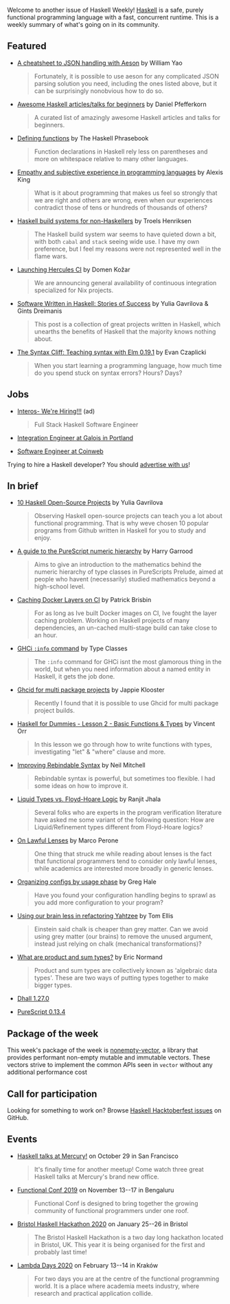 Welcome to another issue of Haskell Weekly!
[Haskell](https://www.haskell.org) is a safe, purely functional programming language with a fast, concurrent runtime.
This is a weekly summary of what's going on in its community.

## Featured

- [A cheatsheet to JSON handling with Aeson](https://williamyaoh.com/posts/2019-10-19-a-cheatsheet-to-json-handling.html) by William Yao
  > Fortunately, it is possible to use aeson for any complicated JSON parsing solution you need, including the ones listed above, but it can be surprisingly nonobvious how to do so.

- [Awesome Haskell articles/talks for beginners](https://github.com/albohlabs/awesome-haskell/tree/1dfdefe8e1dff8454c41082f2ca0c23a2e6afc01) by Daniel Pfefferkorn
  > A curated list of amazingly awesome Haskell articles and talks for beginners.

- [Defining functions](https://typeclasses.com/phrasebook/defining-functions) by The Haskell Phrasebook
  > Function declarations in Haskell rely less on parentheses and more on whitespace relative to many other languages.

- [Empathy and subjective experience in programming languages](https://lexi-lambda.github.io/blog/2019/10/19/empathy-and-subjective-experience-in-programming-languages/) by Alexis King
  > What is it about programming that makes us feel so strongly that we are right and others are wrong, even when our experiences contradict those of tens or hundreds of thousands of others?

- [Haskell build systems for non-Haskellers](https://sigkill.dk/blog/2019-10-17-haskell-build-systems-for-non-haskellers.html) by Troels Henriksen
  > The Haskell build system war seems to have quieted down a bit, with both `cabal` and `stack` seeing wide use. I have my own preference, but I feel my reasons were not represented well in the flame wars.

- [Launching Hercules CI](https://blog.hercules-ci.com/2019/10/22/launching-hercules-ci/) by Domen Kožar
  > We are announcing general availability of continuous integration specialized for Nix projects.

- [Software Written in Haskell: Stories of Success](https://serokell.io/blog/top-software-written-in-haskell) by Yulia Gavrilova & Gints Dreimanis
  > This post is a collection of great projects written in Haskell, which unearths the benefits of Haskell that the majority knows nothing about.

- [The Syntax Cliff: Teaching syntax with Elm 0.19.1](https://elm-lang.org/news/the-syntax-cliff) by Evan Czaplicki
  > When you start learning a programming language, how much time do you spend stuck on syntax errors? Hours? Days?

## Jobs

- [Interos- We're Hiring!!!](https://interos.applicantpro.com/jobs/986650.html) (ad)
  > Full Stack Haskell Software Engineer

- [Integration Engineer at Galois in Portland](https://functional.works-hub.com/jobs/software-integration-engineer-in-portland-united-states-of-america-b8b8a)

- [Software Engineer at Coinweb](https://np.reddit.com/r/haskell/comments/dj3vem/coinweb_is_hiring_again/)

Trying to hire a Haskell developer?
You should [advertise with us](https://haskellweekly.news/advertising.html)!

## In brief

- [10 Haskell Open-Source Projects](https://serokell.io/blog/best-haskell-open-source-projects) by Yulia Gavrilova
  > Observing Haskell open-source projects can teach you a lot about functional programming. That is why weve chosen 10 popular programs from Github written in Haskell for you to study and enjoy.

- [A guide to the PureScript numeric hierarchy](https://a-guide-to-the-purescript-numeric-hierarchy.readthedocs.io/en/latest/) by Harry Garrood
  > Aims to give an introduction to the mathematics behind the numeric hierarchy of type classes in PureScripts Prelude, aimed at people who havent (necessarily) studied mathematics beyond a high-school level.

- [Caching Docker Layers on CI](https://pbrisbin.com/posts/caching_docker_layers_on_ci/) by Patrick Brisbin
  > For as long as Ive built Docker images on CI, Ive fought the layer caching problem. Working on Haskell projects of many dependencies, an un-cached multi-stage build can take close to an hour.

- [GHCi `:info` command](https://typeclasses.com/ghci/info) by Type Classes
  > The `:info` command for GHCi isnt the most glamorous thing in the world, but when you need information about a named entity in Haskell, it gets the job done.

- [Ghcid for multi package projects](https://jappieklooster.nl/ghcid-for-multi-package-projects.html) by Jappie Klooster
  > Recently I found that it is possible to use Ghcid for multi package project builds.

- [Haskell for Dummies - Lesson 2 - Basic Functions & Types](https://www.youtube.com/watch?v=eI0A0Avparw) by Vincent Orr
  > In this lesson we go through how to write functions with types, investigating "let" & "where" clause and more.

- [Improving Rebindable Syntax](http://neilmitchell.blogspot.com/2019/10/improving-rebindable-syntax.html) by Neil Mitchell
  > Rebindable syntax is powerful, but sometimes too flexible. I had some ideas on how to improve it.

- [Liquid Types vs. Floyd-Hoare Logic](https://ucsd-progsys.github.io/liquidhaskell-blog/2019/10/20/why-types.lhs/) by Ranjit Jhala
  > Several folks who are experts in the program verification literature have asked me some variant of the following question: How are Liquid/Refinement types different from Floyd-Hoare logics?

- [On Lawful Lenses](https://blog.statebox.org/on-lawful-lenses-6e18a1e17bdf) by Marco Perone
  > One thing that struck me while reading about lenses is the fact that functional programmers tend to consider only lawful lenses, while academics are interested more broadly in generic lenses.

- [Organizing configs by usage phase](https://blog.greghale.io/posts/2019-10-17-config-phase.html) by Greg Hale
  > Have you found your configuration handling begins to sprawl as you add more configuration to your program?

- [Using our brain less in refactoring Yahtzee](http://h2.jaguarpaw.co.uk/posts/using-brain-less-refactoring-yahtzee/) by Tom Ellis
  > Einstein said chalk is cheaper than grey matter. Can we avoid using grey matter (our brains) to remove the unused argument, instead just relying on chalk (mechanical transformations)?

- [What are product and sum types?](https://share.transistor.fm/s/34a0a53b) by Eric Normand
  > Product and sum types are collectively known as 'algebraic data types'. These are two ways of putting types together to make bigger types.

- [Dhall 1.27.0](https://github.com/dhall-lang/dhall-haskell/releases/tag/1.27.0)

- [PureScript 0.13.4](https://github.com/purescript/purescript/releases/tag/v0.13.4)

## Package of the week

This week's package of the week is [nonempty-vector](https://hackage.haskell.org/package/nonempty-vector-0.1.0.0), a library that provides performant non-empty mutable and immutable vectors. These vectors strive to implement the common APIs seen in `vector` without any additional performance cost

## Call for participation

Looking for something to work on?
Browse [Haskell Hacktoberfest issues](https://github.com/issues?q=is%3Aissue+is%3Aopen+label%3Ahacktoberfest+language%3Ahaskell) on GitHub.

## Events

- [Haskell talks at Mercury!](https://www.meetup.com/Bay-Area-Haskell-Users-Group/events/265110367) on October 29 in San Francisco
  > It's finally time for another meetup! Come watch three great Haskell talks at Mercury's brand new office.

- [Functional Conf 2019](https://confengine.com/functional-conf-2019) on November 13--17 in Bengaluru
  > Functional Conf is designed to bring together the growing community of functional programmers under one roof.

- [Bristol Haskell Hackathon 2020](https://mpickering.github.io/bristol2020.html) on January 25--26 in Bristol
  > The Bristol Haskell Hackathon is a two day long hackathon located in Bristol, UK. This year it is being organised for the first and probably last time!

- [Lambda Days 2020](https://www.lambdadays.org/lambdadays2020) on February 13--14 in Kraków
  > For two days you are at the centre of the functional programming world. It is a place where academia meets industry, where research and practical application collide.
